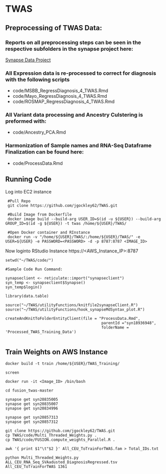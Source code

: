 # TWAS
## Preprocessing of TWAS Data:

### Reports on all preprocessing steps can be seen in the respective subfolders in the synapse project here:
[Synapse Data Project](https://www.synapse.org/#!Synapse:syn18936948/files/)

### All Expression data is re-processed to correct for diagnosis with the following scripts
* code/MSBB_RegressDiagnosis_4_TWAS.Rmd
* code/Mayo_RegressDiagnosis_4_TWAS.Rmd
* code/ROSMAP_RegressDiagnosis_4_TWAS.Rmd

### All Variant data processing and Ancestry Culstering is preformed with:
* code/Ancestry_PCA.Rmd

### Harmonization of Sample names and RNA-Seq Dataframe Finalization can be found here:
* code/ProcessData.Rmd

## Running Code

Log into EC2 instance
```{bash}
 #Pull Repo
 git clone https://github.com/jgockley62/TWAS.git
 
 #Build Image from Dockerfile
 docker image build --build-arg USER_ID=$(id -u ${USER}) --build-arg GROUP_ID=$(id -g ${USER}) -t twas /home/${USER}/TWAS/
 
 #Open Docker container and RInstance
 docker run -v "/home/${USER}/TWAS/:/home/${USER}/TWAS/" -e USER=${USER} -e PASSWORD=<PASSWORD> -d -p 8787:8787 <IMAGE_ID>
```

Now loginto RStudio Instance
https://<AWS_Instance_IP>:8787

```{r}
setwd("~/TWAS/code/")

#Sample Code Run Command:

synapseclient <- reticulate::import("synapseclient")
syn_temp <- synapseclient$Synapse()
syn_temp$login()

library(data.table)

source("~/TWAS/utilityFunctions/knitfile2synapseClient.R")
source("~/TWAS/utilityFunctions/hook_synapseMdSyntax_plot.R")

createAndKnitToFolderEntityClient(file = "ProcessData.Rmd",
                                          parentId ="syn18936948",
                                          folderName = 'Processed_TWAS_Training_Data')


```

## Train Weights on AWS Instance

```
docker build -t train /home/${USER}/TWAS_Training/

screen

docker run -it <Image_ID> /bin/bash

cd fusion_twas-master

synapse get syn20835005
synapse get syn20835007
synapse get syn20834996

synapse get syn20857313
synapse get syn20857312

git clone https://github.com/jgockley62/TWAS.git
cp TWAS/code/Multi_Threaded_Weights.py .
cp TWAS/code/FUSION.compute_weights_Parallel.R .

awk '{ print $1"\t"$2 }' All_CEU_ToTrainForTWAS.fam > Total_IDs.txt

python Multi_Threaded_Weights.py ALL_CEU_RNA_Seq_SVAadusted_DiagnosisRegressed.tsv All_CEU_ToTrainForTWAS 1361
```

